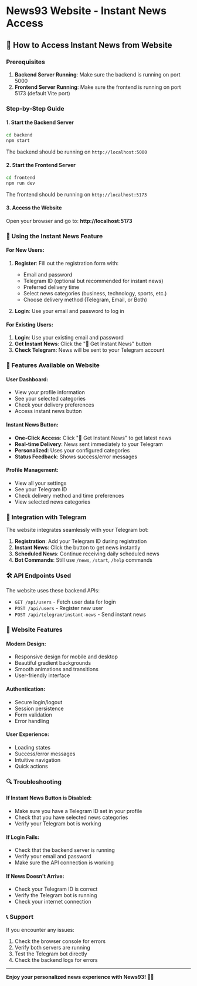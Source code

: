 # News93 Website - Instant News Access

## 🚀 How to Access Instant News from Website

### Prerequisites
1. **Backend Server Running**: Make sure the backend is running on port 5000
2. **Frontend Server Running**: Make sure the frontend is running on port 5173 (default Vite port)

### Step-by-Step Guide

#### 1. **Start the Backend Server**
```bash
cd backend
npm start
```
The backend should be running on `http://localhost:5000`

#### 2. **Start the Frontend Server**
```bash
cd frontend
npm run dev
```
The frontend should be running on `http://localhost:5173`

#### 3. **Access the Website**
Open your browser and go to: **http://localhost:5173**

### 🎯 Using the Instant News Feature

#### **For New Users:**
1. **Register**: Fill out the registration form with:
   - Email and password
   - Telegram ID (optional but recommended for instant news)
   - Preferred delivery time
   - Select news categories (business, technology, sports, etc.)
   - Choose delivery method (Telegram, Email, or Both)

2. **Login**: Use your email and password to log in

#### **For Existing Users:**
1. **Login**: Use your existing email and password
2. **Get Instant News**: Click the "📰 Get Instant News" button
3. **Check Telegram**: News will be sent to your Telegram account

### 🔧 Features Available on Website

#### **User Dashboard:**
- View your profile information
- See your selected categories
- Check your delivery preferences
- Access instant news button

#### **Instant News Button:**
- **One-Click Access**: Click "📰 Get Instant News" to get latest news
- **Real-time Delivery**: News sent immediately to your Telegram
- **Personalized**: Uses your configured categories
- **Status Feedback**: Shows success/error messages

#### **Profile Management:**
- View all your settings
- See your Telegram ID
- Check delivery method and time preferences
- View selected news categories

### 📱 Integration with Telegram

The website integrates seamlessly with your Telegram bot:

1. **Registration**: Add your Telegram ID during registration
2. **Instant News**: Click the button to get news instantly
3. **Scheduled News**: Continue receiving daily scheduled news
4. **Bot Commands**: Still use `/news`, `/start`, `/help` commands

### 🛠️ API Endpoints Used

The website uses these backend APIs:
- `GET /api/users` - Fetch user data for login
- `POST /api/users` - Register new user
- `POST /api/telegram/instant-news` - Send instant news

### 🎨 Website Features

#### **Modern Design:**
- Responsive design for mobile and desktop
- Beautiful gradient backgrounds
- Smooth animations and transitions
- User-friendly interface

#### **Authentication:**
- Secure login/logout
- Session persistence
- Form validation
- Error handling

#### **User Experience:**
- Loading states
- Success/error messages
- Intuitive navigation
- Quick actions

### 🔍 Troubleshooting

#### **If Instant News Button is Disabled:**
- Make sure you have a Telegram ID set in your profile
- Check that you have selected news categories
- Verify your Telegram bot is working

#### **If Login Fails:**
- Check that the backend server is running
- Verify your email and password
- Make sure the API connection is working

#### **If News Doesn't Arrive:**
- Check your Telegram ID is correct
- Verify the Telegram bot is running
- Check your internet connection

### 📞 Support

If you encounter any issues:
1. Check the browser console for errors
2. Verify both servers are running
3. Test the Telegram bot directly
4. Check the backend logs for errors

---

**Enjoy your personalized news experience with News93! 📰✨**

